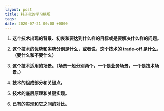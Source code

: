 ```yaml
---
layout: post
title: 耗子叔的学习模版
tags:
date: 2020-07-21 00:08 +0800
---
```

1. **这个技术出现的背景、初衷和要达到什么样的目标或是要解决什么样的问题。**

2. **这个技术的优势和劣势分别是什么，或者说，这个技术的 trade-off 是什么。（要什么和不要什么）**

3. **这个技术适用的场景。（场景一般分别两个，一个是业务场景，一个是技术场景。）**

4. **技术的组成部分和关键点。**

5. **技术的底层原理和关键实现。**

6. **已有的实现和它之间的对比。**
